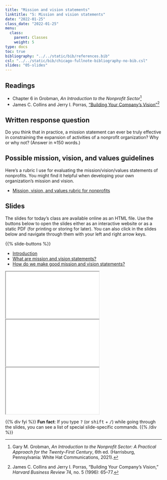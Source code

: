 ```yaml
---
title: "Mission and vision statements"
linktitle: "5: Mission and vision statements"
date: "2022-01-25"
class_date: "2022-01-25"
menu:
  class:
    parent: Classes
    weight: 5
type: docs
toc: true
bibliography: "../../static/bib/references.bib"
csl: "../../static/bib/chicago-fullnote-bibliography-no-bib.csl"
slides: "05-slides"
---
```


## Readings

-   <i class="fas fa-book"></i> Chapter 6 in Grobman, *An Introduction to the Nonprofit Sector*[^1]
-   <i class="fas fa-file-pdf"></i> James C. Collins and Jerry I. Porras, [“Building Your Company’s Vision”](https://cpb-us-e1.wpmucdn.com/sites.uw.edu/dist/0/1149/files/2018/10/HBR-Article-Core-Purpose-and-Values-1xxgxio.pdf)[^2]

## Written response question

Do you think that in practice, a mission statement can ever be truly effective in constraining the expansion of activities of a nonprofit organization? Why or why not? (Answer in ≈150 words.)

## Possible mission, vision, and values guidelines

Here’s a rubric I use for evaluating the mission/vision/values statements of nonprofits. You might find it helpful when developing your own organization’s mission and vision.

-   <i class="fas fa-file-excel"></i> [Mission, vision, and values rubric for nonprofits](/files/mission-vision-values-rubric.xlsx)

## Slides

The slides for today’s class are available online as an HTML file. Use the buttons below to open the slides either as an interactive website or as a static PDF (for printing or storing for later). You can also click in the slides below and navigate through them with your left and right arrow keys.

{{% slide-buttons %}}

<ul class="nav nav-tabs" id="slide-tabs" role="tablist">
<li class="nav-item">
<a class="nav-link active" id="introduction-tab" data-toggle="tab" href="#introduction" role="tab" aria-controls="introduction" aria-selected="true">Introduction</a>
</li>
<li class="nav-item">
<a class="nav-link" id="what-are-mission-and-vision-statements-tab" data-toggle="tab" href="#what-are-mission-and-vision-statements" role="tab" aria-controls="what-are-mission-and-vision-statements" aria-selected="false">What are mission and vision statements?</a>
</li>
<li class="nav-item">
<a class="nav-link" id="how-do-we-make-good-mission-and-vision-statements-tab" data-toggle="tab" href="#how-do-we-make-good-mission-and-vision-statements" role="tab" aria-controls="how-do-we-make-good-mission-and-vision-statements" aria-selected="false">How do we make good mission and vision statements?</a>
</li>
</ul>

<div id="slide-tabs" class="tab-content">

<div id="introduction" class="tab-pane fade show active" role="tabpanel" aria-labelledby="introduction-tab">

<div class="embed-responsive embed-responsive-16by9">

<iframe class="embed-responsive-item" src="/slides/05-slides.html#1">
</iframe>

</div>

</div>

<div id="what-are-mission-and-vision-statements" class="tab-pane fade" role="tabpanel" aria-labelledby="what-are-mission-and-vision-statements-tab">

<div class="embed-responsive embed-responsive-16by9">

<iframe class="embed-responsive-item" src="/slides/05-slides.html#what-are">
</iframe>

</div>

</div>

<div id="how-do-we-make-good-mission-and-vision-statements" class="tab-pane fade" role="tabpanel" aria-labelledby="how-do-we-make-good-mission-and-vision-statements-tab">

<div class="embed-responsive embed-responsive-16by9">

<iframe class="embed-responsive-item" src="/slides/05-slides.html#how-make">
</iframe>

</div>

</div>

</div>

{{% div fyi %}}
**Fun fact**: If you type <kbd>?</kbd> (or <kbd>shift</kbd> + <kbd>/</kbd>) while going through the slides, you can see a list of special slide-specific commands.
{{% /div %}}

[^1]: Gary M. Grobman, *An Introduction to the Nonprofit Sector: A Practical Approach for the Twenty-First Century*, 6th ed. (Harrisburg, Pennsylvania: White Hat Communications, 2021).

[^2]: James C. Collins and Jerry I. Porras, “Building Your Company’s Vision,” *Harvard Business Review* 74, no. 5 (1996): 65–77.
